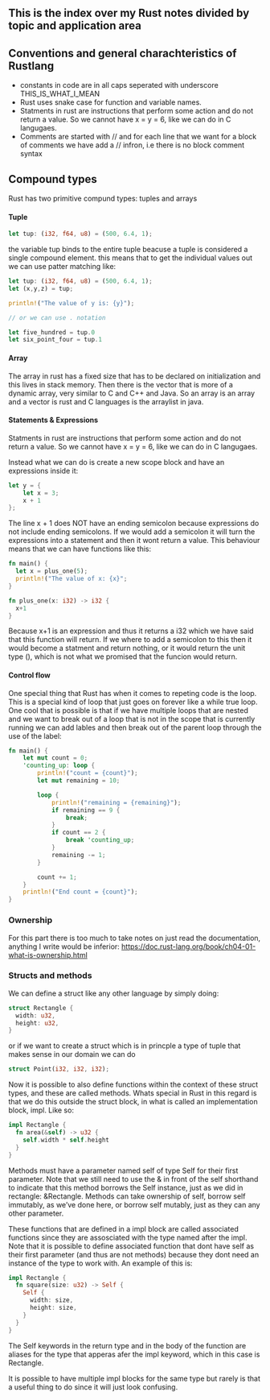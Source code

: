 ## This is the index over my Rust notes divided by topic and application area

## Conventions and general charachteristics of Rustlang
- constants in code are in all caps seperated with underscore
  THIS_IS_WHAT_I_MEAN
- Rust uses snake case for function and variable names.
- Statments in rust are instructions that perform some action and do not return
  a value. So we cannot have x = y = 6, like we can do in C langugaes.
- Comments are started with // and for each line that we want for a block of
  comments we have add a // infron, i.e there is no block comment syntax

## Compound types
Rust has two primitive compund types: tuples and arrays

#### Tuple

```rust
let tup: (i32, f64, u8) = (500, 6.4, 1);

``` 
the variable tup binds to the entire tuple beacuse a tuple is considered a
single compound element. this means that to get the individual values out we can
use patter matching like:

```rust
let tup: (i32, f64, u8) = (500, 6.4, 1);
let (x,y,z) = tup;

println!("The value of y is: {y}");

// or we can use . notation

let five_hundred = tup.0
let six_point_four = tup.1

``` 
#### Array
The array in rust has a fixed size that has to be declared on initialization and
this lives in stack memory. Then there is the vector that is more of a dynamic
array, very similar to C and C++ and Java. So an array is an array and a vector
is rust and C languages is the arraylist in java.

#### Statements & Expressions
Statments in rust are instructions that perform some action and do not return
a value. So we cannot have x = y = 6, like we can do in C langugaes.

Instead what we can do is create a new scope block and have an expressions
inside it:

```rust
let y = {
    let x = 3;
    x + 1
};

``` 
The line x + 1 does NOT have an ending semicolon because expressions do not
include ending semicolons. If we would add a semicolon it will turn the
expressions into a statement and then it wont return a value. This behaviour
means that we can have functions like this:

```rust
fn main() {
  let x = plus_one(5);
  println!("The value of x: {x}";
}

fn plus_one(x: i32) -> i32 {
  x+1
}
``` 
Because x+1 is an expression and thus it returns a i32 which we have said that
this function will return. If we where to add a semicolon to this then it would
become a statment and return nothing, or it would return the unit type (), which
is not what we promised that the funcion would return. 

#### Control flow
One special thing that Rust has when it comes to repeting code is the loop. This
is a special kind of loop that just goes on forever like a while true loop. One
cool that is possible is that if we have multiple loops that are nested and we
want to break out of a loop that is not in the scope that is currently running
we can add lables and then break out of the parent loop through the use of the
label:


```rust
fn main() {
    let mut count = 0;
    'counting_up: loop {
        println!("count = {count}");
        let mut remaining = 10;

        loop {
            println!("remaining = {remaining}");
            if remaining == 9 {
                break;
            }
            if count == 2 {
                break 'counting_up;
            }
            remaining -= 1;
        }

        count += 1;
    }
    println!("End count = {count}");
}
``` 

### Ownership
For this part there is too much to take notes on just read the documentation,
anything I write would be inferior: https://doc.rust-lang.org/book/ch04-01-what-is-ownership.html 


### Structs and methods
We can define a struct like any other language by simply doing:


```rust
struct Rectangle {
  width: u32,
  height: u32,
}
```
or if we want to create a struct which is in princple a type of tuple that makes
sense in our domain we can do

```rust
struct Point(i32, i32, i32);
``` 
Now it is possible to also define functions within the context of these struct
types, and these are called methods. Whats special in Rust in this regard is
that we do this outside the struct block, in what is called an implementation
block, impl. Like so:


```rust
impl Rectangle {
  fn area(&self) -> u32 {
    self.width * self.height
  }
}
``` 
Methods must have a parameter named self of type Self for their first 
parameter. Note that we still need to use the & in front of the self 
shorthand to indicate that this method borrows the Self instance, just as we 
did in rectangle: &Rectangle. Methods can take ownership of self, borrow self 
immutably, as we’ve done here, or borrow self mutably, just as they can any 
other parameter.

These functions that are defined in a impl block are called associated
functions since they are assosciated with the type named after the impl. Note
that it is possible to define associated function that dont have self as their
first parameter (and thus are not methods) because they dont need an instance of
the type to work with. An example of this is:

```rust
impl Rectangle {
  fn square(size: u32) -> Self {
    Self {
      width: size,
      height: size,
    }
  }
}
```
The Self keywords in the return type and in the body of the function are aliases
for the type that apperas afer the impl keyword, which in this case is
Rectangle.

It is possible to have multiple impl blocks for the same type but rarely is that
a useful thing to do since it will just look confusing. 

